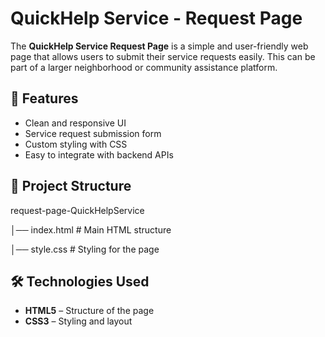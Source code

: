 # QuickHelp Service - Request Page

The **QuickHelp Service Request Page** is a simple and user-friendly web page that allows users to submit their service requests easily. This can be part of a larger neighborhood or community assistance platform.

## 🚀 Features
- Clean and responsive UI
- Service request submission form
- Custom styling with CSS
- Easy to integrate with backend APIs

## 📂 Project Structure
request-page-QuickHelpService

│── index.html # Main HTML structure

│── style.css # Styling for the page

## 🛠️ Technologies Used
- **HTML5** – Structure of the page
- **CSS3** – Styling and layout
